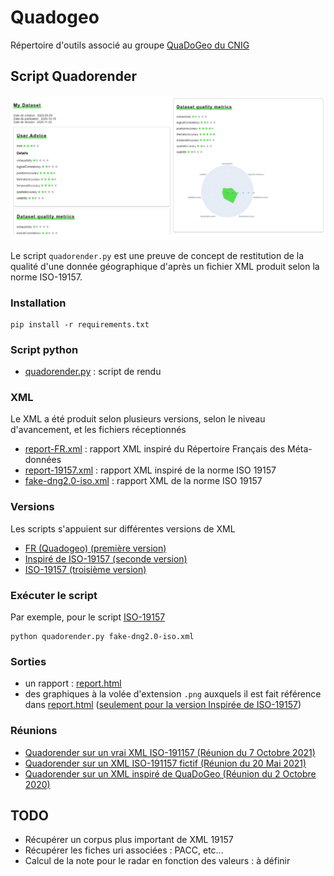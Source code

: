 # Quadogeo
Répertoire d'outils associé au groupe [QuaDoGeo du CNIG](http://cnig.gouv.fr/?page_id=18183)

## Script Quadorender

![](files/thumbnail.png)

Le script `quadorender.py` est une preuve de concept de restitution de la qualité d'une donnée géographique d'après un fichier XML produit selon la norme ISO-19157.

### Installation
	pip install -r requirements.txt

### Script python
- [quadorender.py](quadorender.py) : script de rendu

### XML
Le XML a été produit selon plusieurs versions, selon le niveau d'avancement, et les fichiers réceptionnés

- [report-FR.xml](quadorender/fr/report-FR.xml) : rapport XML inspiré du Répertoire Français des Méta-données
- [report-19157.xml](quadorender/quadogeo-19157/report-19157.xml) : rapport XML inspiré de la norme ISO 19157
- [fake-dng2.0-iso.xml](quadorender/iso-19157/fake-dng2.0-iso.xml) : rapport XML de la norme ISO 19157

### Versions
Les scripts s'appuient sur différentes versions de XML

- [FR (Quadogeo) (première version)](quadorender/fr)
- [Inspiré de ISO-19157 (seconde version)](quadorender/quadogeo-19157)
- [ISO-19157 (troisième version)](quadorender/iso-19157)

### Exécuter le script
Par exemple, pour le script [ISO-19157](quadorender/iso-19157)

	python quadorender.py fake-dng2.0-iso.xml

### Sorties
- un rapport : [report.html](quadorender/quadogeo-19157/report.html)
- des graphiques à la volée d'extension  `.png` auxquels il est fait référence dans [report.html](report.html) ([seulement pour la version Inspirée de ISO-19157](quadorender/quadogeo-19157))

### Réunions
- [Quadorender sur un vrai XML ISO-191157 (Réunion du 7 Octobre 2021)](https://docs.google.com/presentation/d/1JLyhtKRqUqeOSJiULc1fYeCldKf3pZDN1cHfCfp-S5M/edit?usp=sharing)  
- [Quadorender sur un XML ISO-191157 fictif (Réunion du 20 Mai 2021)](https://docs.google.com/presentation/d/18nhTcNG3yMRsH8U5en4q56BwytKDEycApAB1HOnNDjc/edit?usp=sharing)  
- [Quadorender sur un XML inspiré de QuaDoGeo (Réunion du 2 Octobre 2020)](https://docs.google.com/presentation/d/1TCYm14_mcmfzSNTyCeLvuT42KIrhgTr3vMO6HzNbLOg/edit?usp=sharing)

## TODO
- Récupérer un corpus plus important de XML 19157 
- Récupérer les fiches uri associées : PACC, etc...
- Calcul de la note pour le radar en fonction des valeurs : à définir